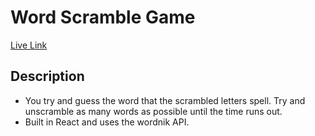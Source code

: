 # Word Scramble Game

[Live Link](http://www.danielng.me/word_scramble/)

## Description
* You try and guess the word that the scrambled letters spell. Try and unscramble as many words as possible until the time runs out.
* Built in React and uses the wordnik API.